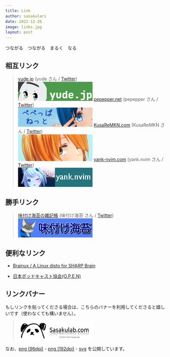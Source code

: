```yaml
---
title: Link
author: sasakulari
date: 2022-12-26
image: links.jpg
layout: post
---
```


つながる　つながる　まるく　なる

## 相互リンク

> [yude.jp](https://www.yude.jp) (yude さん / [Twitter](https://twitter.com/yude_jp))<br>
> [<img src="/assets/img/relative/yudejp.png">](https://www.yude.jp)
> [pepepper.net](https://www.pepepper.net) (pepepper さん / [Twitter](https://twitter.com/pepepper_cpp))<br>
> [<img src="/assets/img/relative/pepeppernet.png">](https://pepepper.net)
> [KusaReMKN.com](https://kusaremkn.com) (KusaReMKN さん / [Twitter](https://twitter.com/KusaReMKN))<br>
> [<img src="/assets/img/relative/kusaremkn.webp" width="234px">](https://kusaremkn.com)
> [yank-nvim.com](https://yank-nvim.com) (yank.nvim さん / [Twitter](https://twitter.com/yanknvim))<br>
> [<img src="/assets/img/relative/yank-nvim.png">](https://yank-nvim.com)

## 勝手リンク

> [味付け海苔の雑記帳](https://ajinori.f5.si/) (味付け海苔 さん / [Twitter](https://twitter.com/sub_ajinori))<br>
> [<img src="/assets/img/relative/ajinori.png">](https://ajinori.f5.si/)

## 便利なリンク

- [Brainux / A Linux disto for SHARP Brain](https://brainux.org/)

- [日本ポッドキャスト協会(O.P.E.N)](https://podcasting.jp/)

## リンクバナー

もしリンクを貼ってくださる場合は、こちらのバナーを利用してくださると嬉しいです（使わなくても構いません）。

> [<img src="/assets/img/banner/234x60.png">](https://sasakulab.com)

なお、[png (96dpi)](/assets/img/banner/234x60.png) - [png (192dpi)](/assets/img/banner/468x120.png) - [svg](/assets/img/banner/234x60.svg) を公開しています。
